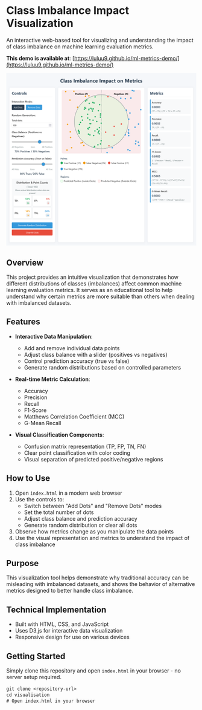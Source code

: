 # Class Imbalance Impact Visualization

An interactive web-based tool for visualizing and understanding the impact of class imbalance on machine learning evaluation metrics.

**This demo is available at**: [https://luluu9.github.io/ml-metrics-demo/](https://luluu9.github.io/ml-metrics-demo/)

<img src="img/demo.png" alt="Demo of Class Imbalance Visualization" width="900">

## Overview

This project provides an intuitive visualization that demonstrates how different distributions of classes (imbalances) affect common machine learning evaluation metrics. It serves as an educational tool to help understand why certain metrics are more suitable than others when dealing with imbalanced datasets.

## Features

- **Interactive Data Manipulation**:
  - Add and remove individual data points
  - Adjust class balance with a slider (positives vs negatives)
  - Control prediction accuracy (true vs false)
  - Generate random distributions based on controlled parameters
  
- **Real-time Metric Calculation**:
  - Accuracy
  - Precision
  - Recall
  - F1-Score
  - Matthews Correlation Coefficient (MCC)
  - G-Mean Recall
  
- **Visual Classification Components**:
  - Confusion matrix representation (TP, FP, TN, FN)
  - Clear point classification with color coding
  - Visual separation of predicted positive/negative regions

## How to Use

1. Open `index.html` in a modern web browser
2. Use the controls to:
   - Switch between "Add Dots" and "Remove Dots" modes
   - Set the total number of dots
   - Adjust class balance and prediction accuracy
   - Generate random distribution or clear all dots
3. Observe how metrics change as you manipulate the data points
4. Use the visual representation and metrics to understand the impact of class imbalance

## Purpose

This visualization tool helps demonstrate why traditional accuracy can be misleading with imbalanced datasets, and shows the behavior of alternative metrics designed to better handle class imbalance.

## Technical Implementation

- Built with HTML, CSS, and JavaScript
- Uses D3.js for interactive data visualization
- Responsive design for use on various devices

## Getting Started

Simply clone this repository and open `index.html` in your browser - no server setup required.

```
git clone <repository-url>
cd visualisation
# Open index.html in your browser
```